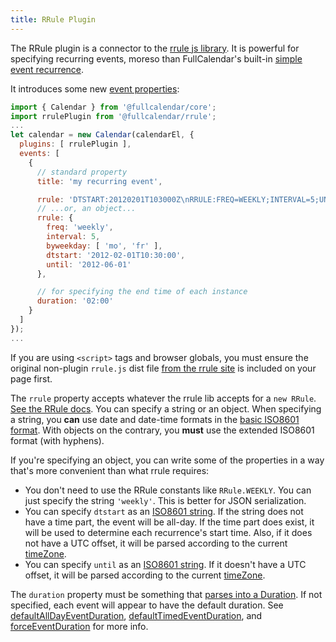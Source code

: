 ```yaml
---
title: RRule Plugin
---
```


The RRule plugin is a connector to the [rrule js library](https://github.com/jakubroztocil/rrule). It is powerful for specifying recurring events, moreso than FullCalendar's built-in [simple event recurrence](recurring-events).

It introduces some new [event properties](event-parsing):

```js
import { Calendar } from '@fullcalendar/core';
import rrulePlugin from '@fullcalendar/rrule';
...
let calendar = new Calendar(calendarEl, {
  plugins: [ rrulePlugin ],
  events: [
    {
      // standard property
      title: 'my recurring event',

      rrule: 'DTSTART:20120201T103000Z\nRRULE:FREQ=WEEKLY;INTERVAL=5;UNTIL=20120601;BYDAY=MO,FR',
      // ...or, an object...
      rrule: {
        freq: 'weekly',
        interval: 5,
        byweekday: [ 'mo', 'fr' ],
        dtstart: '2012-02-01T10:30:00',
        until: '2012-06-01'
      },

      // for specifying the end time of each instance
      duration: '02:00'
    }
  ]
});
...
```

If you are using `<script>` tags and browser globals, you must ensure the original non-plugin `rrule.js` dist file [from the rrule site](https://jakubroztocil.github.io/rrule/) is included on your page first.

The `rrule` property accepts whatever the rrule lib accepts for a `new RRule`. [See the RRule docs](https://github.com/jakubroztocil/rrule). You can specify a string or an object. When specifying a string, you **can** use date and date-time formats in the [basic ISO8601 format](https://en.wikipedia.org/wiki/ISO_8601#Calendar_dates). With objects on the contrary, you **must** use the extended ISO8601 format (with hyphens).

If you're specifying an object, you can write some of the properties in a way that's more convenient than what rrule requires:

- You don't need to use the RRule constants like `RRule.WEEKLY`. You can just specify the string `'weekly'`. This is better for JSON serialization.
- You can specify `dtstart` as an [ISO8601 string](date-parsing). If the string does not have a time part, the event will be all-day. If the time part does exist, it will be used to determine each recurrence's start time. Also, if it does not have a UTC offset, it will be parsed according to the current [timeZone](timeZone).
- You can specify `until` as an [ISO8601 string](date-parsing). If it doesn't have a UTC offset, it will be parsed according to the current [timeZone](timeZone).

The `duration` property must be something that [parses into a Duration](duration-object). If not specified, each event will appear to have the default duration. See [defaultAllDayEventDuration](defaultAllDayEventDuration), [defaultTimedEventDuration](defaultTimedEventDuration), and [forceEventDuration](forceEventDuration) for more info.
